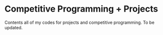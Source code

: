 # Competitive Programming + Projects
Contents all of my codes for projects and competitive programming.
To be updated.
